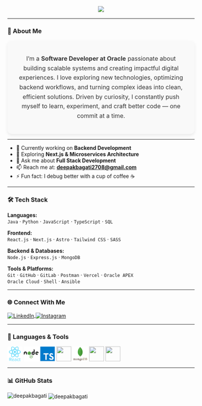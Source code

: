 <div align="center">
  <img src="https://readme-typing-svg.herokuapp.com/?font=Poppins&duration=2500&color=00C853&size=40&center=true&vCenter=true&width=800&lines=Hello!+I'm+Deepak+Bagati+👋;Software+Developer+@+Oracle;Curious+Mind+|+Full+Stack+Builder+|+Tech+Explorer" />
</div>

---

### 🧩 About Me  
<div align="center" style="color: #333; font-size: 16px; line-height: 1.6; max-width: 700px; margin: 0 auto; background: #f9f9f9; border-radius: 12px; padding: 20px; box-shadow: 0 4px 8px rgba(0,0,0,0.08);">
<p>
I’m a <strong>Software Developer at Oracle</strong> passionate about building scalable systems and creating impactful digital experiences.  
I love exploring new technologies, optimizing backend workflows, and turning complex ideas into clean, efficient solutions.  
Driven by curiosity, I constantly push myself to learn, experiment, and craft better code — one commit at a time.
</p>
</div>

---

- 🔭 Currently working on **Backend Development**  
- 🌱 Exploring **Next.js & Microservices Architecture**  
- 💬 Ask me about **Full Stack Development**  
- 📫 Reach me at: **deepakbagati2708@gmail.com**  
- ⚡ Fun fact: I debug better with a cup of coffee ☕

---

### 🛠️ Tech Stack

**Languages:**  
`Java` · `Python` · `JavaScript` · `TypeScript` · `SQL`

**Frontend:**  
`React.js` · `Next.js` · `Astro` · `Tailwind CSS` · `SASS`

**Backend & Databases:**  
`Node.js` · `Express.js` · `MongoDB`

**Tools & Platforms:**  
`Git` · `GitHub` · `GitLab` · `Postman` · `Vercel` · `Oracle APEX`  
`Oracle Cloud` · `Shell` · `Ansible`

---

### 🌐 Connect With Me
<p align="left">
  <a href="https://www.linkedin.com/in/deepakbagati/" target="blank">
    <img align="center" src="https://raw.githubusercontent.com/rahuldkjain/github-profile-readme-generator/master/src/images/icons/Social/linked-in-alt.svg" alt="LinkedIn" height="30" width="40" />
  </a>
  <a href="https://instagram.com/deepakbagati_27" target="blank">
    <img align="center" src="https://raw.githubusercontent.com/rahuldkjain/github-profile-readme-generator/master/src/images/icons/Social/instagram.svg" alt="Instagram" height="30" width="40" />
  </a>
</p>

---

### 🧠 Languages & Tools
<p align="left">
  <a href="https://reactjs.org/" target="_blank" rel="noreferrer"><img src="https://raw.githubusercontent.com/devicons/devicon/master/icons/react/react-original-wordmark.svg" width="40" height="40"/></a>
  <a href="https://nodejs.org" target="_blank" rel="noreferrer"><img src="https://raw.githubusercontent.com/devicons/devicon/master/icons/nodejs/nodejs-original-wordmark.svg" width="40" height="40"/></a>
  <a href="https://www.typescriptlang.org/" target="_blank" rel="noreferrer"><img src="https://raw.githubusercontent.com/devicons/devicon/master/icons/typescript/typescript-original.svg" width="40" height="40"/></a>
  <a href="https://tailwindcss.com/" target="_blank" rel="noreferrer"><img src="https://www.vectorlogo.zone/logos/tailwindcss/tailwindcss-icon.svg" width="40" height="40"/></a>
  <a href="https://www.mongodb.com/" target="_blank" rel="noreferrer"><img src="https://raw.githubusercontent.com/devicons/devicon/master/icons/mongodb/mongodb-original-wordmark.svg" width="40" height="40"/></a>
  <a href="https://git-scm.com/" target="_blank" rel="noreferrer"><img src="https://www.vectorlogo.zone/logos/git-scm/git-scm-icon.svg" width="40" height="40"/></a>
  <a href="https://postman.com" target="_blank" rel="noreferrer"><img src="https://www.vectorlogo.zone/logos/getpostman/getpostman-icon.svg" width="40" height="40"/></a>
</p>

---

### 📊 GitHub Stats
<p><img align="left" src="https://github-readme-stats.vercel.app/api/top-langs?username=deepakbagati&show_icons=true&locale=en&layout=compact" alt="deepakbagati" /></p>

<p>&nbsp;<img align="center" src="https://github-readme-stats.vercel.app/api?username=deepakbagati&show_icons=true&locale=en" alt="deepakbagati" /></p>
